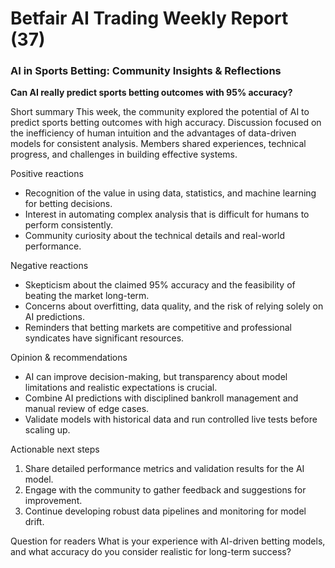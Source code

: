 # Betfair AI Trading Weekly Report (37)

### AI in Sports Betting: Community Insights & Reflections

**Can AI really predict sports betting outcomes with 95% accuracy?**

Short summary
This week, the community explored the potential of AI to predict sports betting outcomes with high accuracy. Discussion focused on the inefficiency of human intuition and the advantages of data-driven models for consistent analysis. Members shared experiences, technical progress, and challenges in building effective systems.

Positive reactions
- Recognition of the value in using data, statistics, and machine learning for betting decisions.
- Interest in automating complex analysis that is difficult for humans to perform consistently.
- Community curiosity about the technical details and real-world performance.

Negative reactions
- Skepticism about the claimed 95% accuracy and the feasibility of beating the market long-term.
- Concerns about overfitting, data quality, and the risk of relying solely on AI predictions.
- Reminders that betting markets are competitive and professional syndicates have significant resources.

Opinion & recommendations
- AI can improve decision-making, but transparency about model limitations and realistic expectations is crucial.
- Combine AI predictions with disciplined bankroll management and manual review of edge cases.
- Validate models with historical data and run controlled live tests before scaling up.

Actionable next steps
1. Share detailed performance metrics and validation results for the AI model.
2. Engage with the community to gather feedback and suggestions for improvement.
3. Continue developing robust data pipelines and monitoring for model drift.

Question for readers
What is your experience with AI-driven betting models, and what accuracy do you consider realistic for long-term success?
